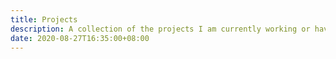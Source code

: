 ```yaml
---
title: Projects
description: A collection of the projects I am currently working or have worked on.
date: 2020-08-27T16:35:00+08:00
---
```

